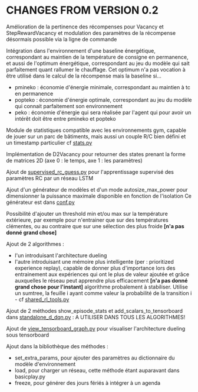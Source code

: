 # CHANGES FROM VERSION 0.2


Amélioration de la pertinence des récompenses pour Vacancy et StepRewardVacancy et modulation des paramètres de la récompense désormais possible via la ligne de commande

Intégration dans l'environnement d'une baseline énergétique, correspondant au maintien de la température de consigne en permanence, et aussi de l'optimum énergétique, correspondant au jeu du modèle qui sait parfaitement quant rallumer le chauffage.
Cet optimum n'a pas vocation à être utilisé dans le calcul de la récompense mais la baseline si...


- pmineko : économie d'énergie minimale, correspondant au maintien à tc en permanence
- popteko : économie d'énergie optimale, correspondant au jeu du modèle qui connait parfaitement son environnement
- peko : économie d'énergie qui sera réalisée par l'agent qui pour avoir un intérêt doit être entre pmineko et popteko


Module de statistiques compatible avec les environnements gym, capable de jouer sur un parc de bâtiments, mais aussi un couple R/C bien défini et un timestamp particulier cf [stats.py](stats.py)

Implémentation de D2Vacancy pour retourner des states prenant la forme de matrices 2D (axe 0 : le temps, axe 1 : les paramètres)

Ajout de [supervised_rc_guess.py](supervised_rc_guess.py) pour l'apprentissage supervisé des paramètres RC par un réseau LSTM

Ajout d'un générateur de modèles et d'un mode autosize_max_power pour dimensionner la puissance maximale disponible en fonction de l'isolation
Ce générateur est dans [conf.py](conf.py)

Possibilité d'ajouter un threshold min et/ou max sur la température extérieure, par exemple pour n'entrainer que sur des températures clémentes, ou au contraire que sur une sélection des plus froide **[n'a pas donné grand chose]**

Ajout de 2 algorithmes :
- l'un introduisant l'architecture dueling
- l'autre introduisant une mémoire plus intelligente (per : prioritized experience replay), capable de donner plus d'importance lors des entrainement aux expériences qui ont le plus de valeur ajoutée et grâce auxquelles le réseau peut apprendre plus efficacement **[n'a pas donné grand chose pour l'instant]** algorithme probalement à stabiliser. Utilise un sumtree, la feuille i ayant comme valeur la probabilité de la transition i - cf [shared_rl_tools.py](shared_rl_tools.py)

Ajout de 2 méthodes show_episode_stats et add_scalars_to_tensorboard dans [standalone_d_dqn.py](standalone_d_dqn.py) : A UTILISER DANS TOUS LES ALGORITHMES!

Ajout de [view_tensorboard_graph.py](view_tensorboard_graph.py) pour visualiser l'architecture dueling sous tensorboard

Ajout dans la bibliothèque des méthodes :
- set_extra_params, pour ajouter des paramètres au dictionnaire du modèle d'environnement
- load, pour charger un réseau, cette méthode étant auparavant dans basicplay.py
- freeze, pour générer des jours fériés à intégrer à un agenda


